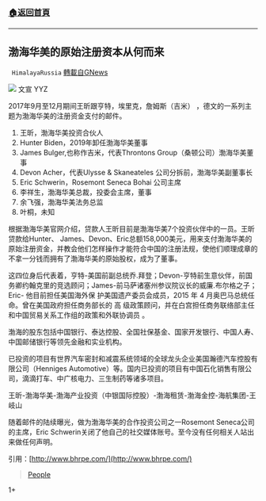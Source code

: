 ###  [:house:返回首頁](https://github.com/ourhimalayas/txt)
---

## 渤海华美的原始注册资本从何而来
` HimalayaRussia` [轉載自GNews](https://gnews.org/zh-hans/528511/)

![]()![](https://gnews-media-offload.s3.amazonaws.com/wp-content/uploads/2020/11/04162344/D893CE4A-8670-474E-AAE7-122E202C5A32.png)
文宣 YYZ

2017年9月至12月期间王昕跟亨特，埃里克，詹姆斯（吉米） ，德文的一系列主题为渤海华美的注册资金支付的邮件。

1. 王昕，渤海华美投资合伙人
2. Hunter Biden，2019年卸任渤海华美董事
3. James Bulger,也称作吉米，代表Throntons Group（桑顿公司）渤海华美董事
4. Devon Acher，代表Ulysse & Skaneateles 公司分拆前，渤海华美副董事长
5. Eric Schwerin，Rosemont Seneca Bohai 公司主席
6. 李祥生，渤海华美总裁，投委会主席，董事
7. 余飞强，渤海华美法务总监
8. 叶桐，未知


根据渤海华美官网介绍，贷款人王昕目前是渤海华美7个投资伙伴中的一员。王昕贷款给Hunter、 James、Devon、Eric总额158,000美元，用来支付渤海华美的原始注册资金，并教会他们怎样操作才能符合中国的注册法规，使他们顺理成章的不拿一分钱而拥有了渤海华美的原始股权，成为了董事。

这四位身后代表着，亨特-美国前副总统乔.拜登；Devon-亨特前生意伙伴，前国务卿约翰克里的竞选顾问；James-前马萨诸塞州参议院议长的威廉.布尔格之子；Eric- 他目前担任美国海外保 护美国遗产委员会成员，2015 年 4 月奥巴马总统任命。曾在美国政府担任商务部长的 高 级政策顾问，并在白宫担任商务联络部主任和中国贸易关系工作组的政策和外联协调员 。

渤海的股东包括中国银行、泰达控股、全国社保基金、国家开发银行、中国人寿、中国邮储银行等领先金融和实业机构。

已投资的项目有世界汽车密封和减震系统领域的全球龙头企业美国瀚德汽车控股有限公司（Henniges Automotive）等。国内已投资的项目有中国石化销售有限公司，滴滴打车、中广核电力、三生制药等诸多项目。

王昕-渤海华美-渤海产业投资（中银国际控股）-渤海租赁-渤海金控-海航集团-王岐山

随着邮件的陆续曝光，做为渤海华美的合作投资公司之一Rosemont Seneca公司的主席，Eric Schwerin关闭了他自己的社交媒体账号。至今没有任何相关人站出来做任何声明。

引用：[http://www.bhrpe.com/](http://www.bhrpe.com/)



> [People](https://africa-bd.com/people/)



1+
